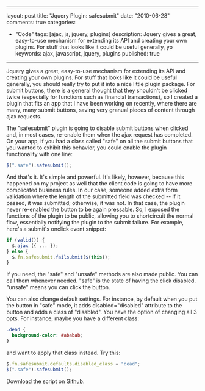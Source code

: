 
---
layout: post
title: "Jquery Plugin: safesubmit"
date: "2010-06-28"
comments: true
categories:
  - "Code"
tags: [ajax, js, jquery, plugins]
description: Jquery gives a great, easy-to-use mechanism for extending its API and creating your own plugins.  For stuff that looks like it could be useful generally, yo
keywords: ajax, javascript, jquery, plugins
published: true
---

Jquery gives a great, easy-to-use mechanism for extending its API and creating your own plugins.  For stuff that looks like it could be useful generally, you should really try to put it into a nice little plugin package.  For submit buttons, there is a general thought that they shouldn't be clicked twice (especially for functions such as financial transactions), so I created a plugin that fits an app that I have been working on recently, where there are many, many submit buttons, saving very granual pieces of content through ajax requests.

<!--more-->

The "safesubmit" plugin is going to disable submit buttons when clicked and, in most cases, re-enable them when the ajax request has completed.  On your app, if you had a class called "safe" on all the submit buttons that you wanted to exhibit this behavior, you could enable the plugin functionality with one line:

```javascript 
$(".safe").safesubmit();
```

And that's it.  It's simple and powerful.  It's likely, however, because this happened on my project as well that the client code is going to have more complicated business rules.  In our case, someone added extra form validation where the length of the submitted field was checked -- if it passed, it was submitted; otherwise, it was not.  In that case, the plugin never re-enabled the button to be again pressable.  So, I exposed the functions of the plugin to be public, allowing you to shortcircuit the normal flow, essentially notifying the plugin to the submit failure.  For example, here's a submit's onclick event snippet:

```javascript
if (valid()) {
  $.ajax ({ ... });
} else {
  $.fn.safesubmit.failsubmit($(this));
}
```

If you need, the "safe" and "unsafe" methods are also made public.  You can call them whenever needed.  "safe" is the state of having the click disabled.  "unsafe" means you can click the button. 

You can also change default settings.  For instance, by default when you put the button in "safe" mode, it adds disabled="disabled" attribute to the button and adds a class of "disabled".  You have the option of changing all 3 opts.  For instance, maybe you have a different class:

```css
.dead {
  background-color: #ababab;
}
```

and want to apply that class instead.  Try this:

```javascript
$.fn.safesubmit.defaults.disabled_class = "dead";
$(".safe").safesubmit();
```

Download the script on [Github](https://github.com/jtsnake/jquery-safesubmit).

  

